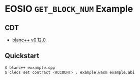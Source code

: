 # EOSIO `GET_BLOCK_NUM` Example

## CDT

- [blanc++ v0.12.0](https://github.com/haderech/blanc)

## Quickstart

```bash
$ blanc++ exxample.cpp
$ cleos set contract <ACCOUNT> . example.wasm example.abi
```

